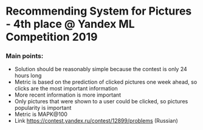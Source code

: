 # Recommending System for Pictures - 4th place @ Yandex ML Competition 2019
### Main points:

* Solution should be reasonably simple because the contest is only 24 hours long 
* Metric is based on the prediction of clicked pictures one week ahead, so clicks are the most important information
* More recent information is more important
* Only pictures that were shown to a user could be clicked, so pictures popularity is important
* Metric is MAPK@100
* Link https://contest.yandex.ru/contest/12899/problems (Russian)

